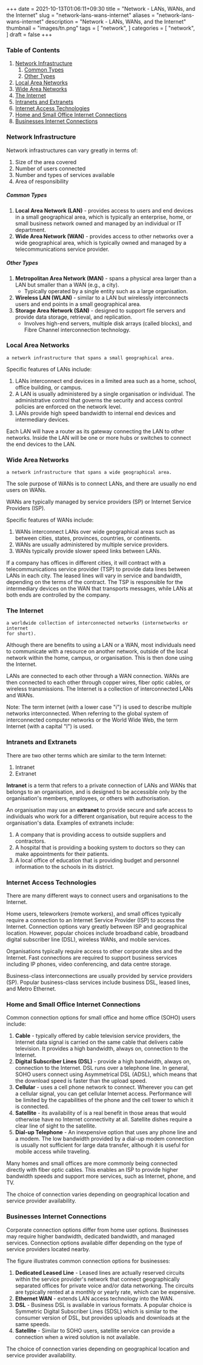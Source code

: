 +++
date = 2021-10-13T01:06:11+09:30
title = "Network - LANs, WANs, and the Internet"
slug = "network-lans-wans-internet"
aliases = "network-lans-wans-internet"
description = "Network - LANs, WANs, and the Internet"
thumbnail = "images/tn.png"
tags = [
    "network",
]
categories = [
    "network",
]
draft = false
+++

### Table of Contents

1. [Network Infrastructure](#network-infrastructure)
    1. [Common Types](#common-types)
    1. [Other Types](#other-types)
1. [Local Area Networks](#local-area-networks)
1. [Wide Area Networks](#wide-area-networks)
1. [The Internet](#the-internet)
1. [Intranets and Extranets](#intranets-and-extranets)
1. [Internet Access Technologies](#internet-access-technologies)
1. [Home and Small Office Internet Connections](#home-and-small-office-internet-connections)
1. [Businesses Internet Connections](#businesses-internet-connections)

### Network Infrastructure

Network infrastructures can vary greatly in terms of:

1. Size of the area covered
1. Number of users connected
1. Number and types of services available
1. Area of responsibility

##### Common Types

1. **Local Area Network (LAN)** - provides access to users and end devices in a
   small geographical area, which is typically an enterprise, home, or small
   business network owned and managed by an individual or IT department.
1. **Wide Area Network (WAN)** - provides access to other networks over a wide
   geographical area, which is typically owned and managed by a
   telecommunications service provider.

##### Other Types

1. **Metropolitan Area Network (MAN)** - spans a physical area larger than a LAN
   but smaller than a WAN (e.g., a city).
   - Typically operated by a single entity such as a large organisation.
1. **Wireless LAN (WLAN)** - similar to a LAN but wirelessly interconnects users
and end points in a small geographical area.
1. **Storage Area Network (SAN)** - designed to support file servers and provide
data storage, retrieval, and replication.
   - Involves high-end servers, multiple disk arrays (called blocks), and Fibre
     Channel interconnection technology.

### Local Area Networks

    a network infrastructure that spans a small geographical area.

Specific features of LANs include:

1. LANs interconnect end devices in a limited area such as a home, school,
   office building, or campus.
1. A LAN is usually administered by a single organisation or individual. The
   administrative control that governs the security and access control policies
   are enforced on the network level.
1. LANs provide high speed bandwidth to internal end devices and intermediary
   devices.

Each LAN will have a router as its gateway connecting the LAN to other networks.
Inside the LAN will be one or more hubs or switches to connect the end devices
to the LAN.

### Wide Area Networks

    a network infrastructure that spans a wide geographical area.

The sole purpose of WANs is to connect LANs, and there are usually no end users
on WANs.

WANs are typically managed by service providers (SP) or Internet Service
Providers (ISP).

Specific features of WANs include:

1. WANs interconnect LANs over wide geographical areas such as between cities,
   states, provinces, countries, or continents.
1. WANs are usually administered by multiple service providers.
1. WANs typically provide slower speed links between LANs.

If a company has offices in different cities, it will contract with a
telecommunications service provider (TSP) to provide data lines between LANs in
each city. The leased lines will vary in service and bandwidth, depending on the
terms of the contract. The TSP is responsible for the intermediary devices on
the WAN that transports messages, while LANs at both ends are controlled by the
company.

### The Internet

    a worldwide collection of interconnected networks (internetworks or internet
    for short).

Although there are benefits to using a LAN or a WAN, most individuals need to
communicate with a resource on another network, outside of the local network
within the home, campus, or organisation. This is then done using the Internet.

LANs are connected to each other through a WAN connection. WANs are then
connected to each other through copper wires, fiber optic cables, or wireless
transmissions. The Internet is a collection of interconnected LANs and WANs.

Note: The term internet (with a lower case "i") is used to describe multiple
networks interconnected. When referring to the global system of interconnected
computer networks or the World Wide Web, the term Internet (with a capital "I")
is used.

### Intranets and Extranets

There are two other terms which are similar to the term Internet:

1. Intranet
1. Extranet

**Intranet** is a term that refers to a private connection of LANs and WANs that
belongs to an organisation, and is designed to be accessible only by the
organisation's members, employees, or others with authorisation.

An organisation may use an **extranet** to provide secure and safe access to
individuals who work for a different organisation, but require access to the
organisation's data. Examples of extranets include:

1. A company that is providing access to outside suppliers and contractors.
1. A hospital that is providing a booking system to doctors so they can make
   appointments for their patients.
1. A local office of education that is providing budget and personnel
   information to the schools in its district.

### Internet Access Technologies

There are many different ways to connect users and organisations to the
Internet.

Home users, teleworkers (remote workers), and small offices typically require a
connection to an Internet Service Provider (ISP) to access the Internet.
Connection options vary greatly between ISP and geographical location. However,
popular choices include broadband cable, broadband digital subscriber line
(DSL), wireless WANs, and mobile services.

Organisations typically require access to other corporate sites and the
Internet. Fast connections are required to support business services including
IP phones, video conferencing, and data centre storage.

Business-class interconnections are usually provided by service providers (SP).
Popular business-class services include business DSL, leased lines, and Metro
Ethernet.

### Home and Small Office Internet Connections

Common connection options for small office and home office (SOHO) users include:

1. **Cable** - typically offered by cable television service providers, the
   Internet data signal is carried on the same cable that delivers cable
   television. It provides a high bandwidth, always on, connection to the
   Internet.
1. **Digital Subscriber Lines (DSL)** - provide a high bandwidth, always on,
   connection to the Internet. DSL runs over a telephone line. In general, SOHO
   users connect using Asymmetrical DSL (ADSL), which means that the download
   speed is faster than the upload speed.
1. **Cellular** - uses a cell phone network to connect. Wherever you can get a
   cellular signal, you can get cellular Internet access. Performance will be
   limited by the capabilities of the phone and the cell tower to which it is
   connected.
1. **Satellite** - its availability of is a real benefit in those areas that
   would otherwise have no Internet connectivity at all. Satellite dishes
   require a clear line of sight to the satellite.
1. **Dial-up Telephone** - An inexpensive option that uses any phone line and a
   modem. The low bandwidth provided by a dial-up modem connection is usually
   not sufficient for large data transfer, although it is useful for mobile
   access while traveling.

Many homes and small offices are more commonly being connected directly with
fiber optic cables. This enables an ISP to provide higher bandwidth speeds and
support more services, such as Internet, phone, and TV.

The choice of connection varies depending on geographical location and service
provider availability.

### Businesses Internet Connections

Corporate connection options differ from home user options. Businesses may
require higher bandwidth, dedicated bandwidth, and managed services. Connection
options available differ depending on the type of service providers located
nearby.

The figure illustrates common connection options for businesses:

1. **Dedicated Leased Line** - Leased lines are actually reserved circuits
   within the service provider's network that connect geographically separated
   offices for private voice and/or data networking. The circuits are typically
   rented at a monthly or yearly rate, which can be expensive.
1. **Ethernet WAN** - extends LAN access technology into the WAN.
1. **DSL** - Business DSL is available in various formats. A popular choice is
   Symmetric Digital Subscriber Lines (SDSL) which is similar to the consumer
   version of DSL, but provides uploads and downloads at the same speeds.
1. **Satellite** - Similar to SOHO users, satellite service can provide a
   connection when a wired solution is not available.

The choice of connection varies depending on geographical location and service
provider availability.
